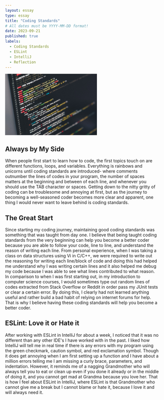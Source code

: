 ```yaml
---
layout: essay
type: essay
title: "Coding Standards"
# All dates must be YYYY-MM-DD format!
date: 2023-09-21
published: true
labels:
  - Coding Standards
  - ESLint
  - IntelliJ
  - Reflection
---
```

<img width="300px" class="float-end ps-4" src="../img/coding-standards/coding-standards-one.jpg" alt="Computer screen with coding on it.">

## Always by My Side

When people first start to learn how to code, the first topics touch on are different functions, loops, and variables. Everything is rainbows and unicorns until coding standards are introduced- where comments outnumber the lines of codes in your program, the number of spaces matters at the beginning and between of each line, and whenever you should use the TAB character or spaces. Getting down to the nitty gritty of coding can be troublesome and annoying at first, but as the journey to becoming a well-seasoned coder becomes more clear and apparent, one thing I would never want to leave behind is coding standards.

## The Great Start

Since starting my coding journey, maintaining good coding standards was something that was taught from day one. I believe that being taught coding standards from the very beginning can help you become a better coder because you are able to follow your code, line to line, and understand the reason of writing each line. From personal experience, when I was taking a class on data structures using Vi in C/C++, we were required to write out the reasoning for writing each line/block of code and doing this had helped me understand why I was writing certain lines and it also helped me debug my code because I was able to see what lines contributed to what reason. In comparison to when I was first starting out, in my introduction to computer science courses, I would sometimes type out random lines of codes extracted from Stack Overflow or Reddit in order pass my JUnit tests or clear a certain error. By doing this, I clearly had not learned anything useful and rather build a bad habit of relying on internet forums for help. That is why I believe having these coding standards will help you become a better coder.

## ESLint: Love it or Hate it

After working with ESLint in IntelliJ for about a week, I noticed that it was no different than any other IDE's I have worked with in the past. I liked how IntelliJ will tell me in real time if there is any errors with my program using the green checkmark, caution symbol, and red exclamation symbol. Though it does get annoying when I am first setting up a function and I have about a million errors telling me I am missing a curly brace, parameters, and indentation. However, it reminds me of a nagging Grandmother who will always tell you to eat or clean up even if you done it already or in the middle of doing it, and you cannot get mad at Grandma because you love her. That is how I feel about ESLint in IntelliJ, where ESLint is that Grandmother who cannot give me a break but I cannot blame or hate it, because I love it and will always need it.
